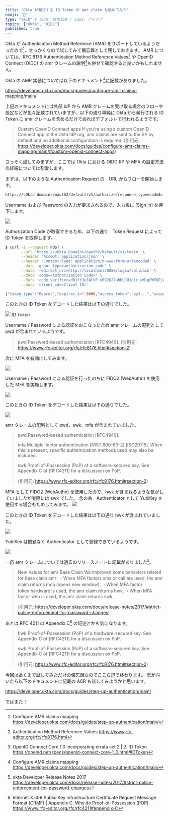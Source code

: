 ```yaml
---
title: "Okta が発行する ID Token の amr claim を眺めてみた"
emoji: "📝"
type: "tech" # tech: 技術記事 / idea: アイデア
topics: ["Okta", "OIDC"]
published: true
---
```


Okta が Authentication Method Reference (AMR) をサポートしているようだったので[^1]、せっかくなので試してみて備忘録として残しておきます。
AMR については、RFC 8176 Authentication Method Reference Values[^2] や OpenID Connect (OIDC) の amr クレームの説明[^3]も併せて確認すると良いかもしれません。

Okta の AMR 実装については以下のドキュメント[^1]に記載がありました。

https://developer.okta.com/docs/guides/configure-amr-claims-mapping/main/

上記のドキュメントには外部 IdP から AMR クレームを受け取る場合のフローや設定などが色々記載されていますが、以下の通り単純に Okta から発行される ID Token に amr クレームを含めるだけであればデフォルトで行われるようです。

> Custom OpenID Connect apps
> If you're using a custom OpenID Connect app in the Okta IdP org, amr claims are sent to the SP by default and no additional configuration is required.
> (引用元: https://developer.okta.com/docs/guides/configure-amr-claims-mapping/main/#custom-openid-connect-apps)

さっそく試してみますが、ここでは Okta における OIDC RP や MFA の設定方法の詳細については割愛します。

まずは、以下のような Authentication Request の　URL からフローを開始します。

```bash
https://<Okta domain>/oauth2/default/v1/authorize?response_type=code&client_id=<Client ID>&redirect_uri=http://localhost:8080/login/callback&scope=openid offline_access&state=abc&code_challenge=E9Melhoa2OwvFrEMTJguCHaoeK1t8URWbuGJSstw-cM&code_challenge_method=s256
```

Username および Password の入力が要求されるので、入力後に [Sign In] を押下します。

![](/images/149a42b1be6d37/pw.png)

Authorization Code が取得できるため、以下の通り　Token Request によって ID Token を取得します。

```bash
$ curl -i --request POST \
       --url 'https://<Okta Domain>/oauth2/default/v1/token' \
       --header 'Accept: application/json' \
       --header 'Content-Type: application/x-www-form-urlencoded' \
       --data 'grant_type=authorization_code' \
       --data 'redirect_uri=http://localhost:8080/login/callback' \
       --data 'code=<Authorization Code>' \
       --data 'code_verifier=dBjftJeZ4CVP-mB92K27uhbUJU1p1r_wW1gFWFOEjXk' \
       --data 'client_id=<Client ID>'

{"token_type":"Bearer","expires_in":3600,"access_token":"eyJ...","scope":"openid","id_token":"eyJ..."}
```

このときの ID Token をデコードした結果は以下の通りでした。

![](/images/149a42b1be6d37/id_token.png)
*ID Token*

Username / Password による認証をおこなったため amr クレームの配列として pwd が含まれているようです。

>   pwd
>      Password-based authentication [RFC4949].
> (引用元: https://www.rfc-editor.org/rfc/rfc8176.html#section-2) 

次に MFA を有効にしてみます。

![](/images/149a42b1be6d37/mfa.png)

Username / Password による認証を行ったのちに FIDO2 (WebAuthn) を使用した MFA を実施します。

![](/images/149a42b1be6d37/passkey.png)

このときの ID Token をデコードした結果は以下の通りでした。

![](/images/149a42b1be6d37/id_token_2.png)

amr クレームの配列として pwd、swk、mfa が含まれていました。

>   pwd
>      Password-based authentication [RFC4949].
>
>   mfa
>      Multiple-factor authentication [NIST.800-63-2] [ISO29115].  When
>      this is present, specific authentication methods used may also be
>      included.
>
>    swk
>      Proof-of-Possession (PoP) of a software-secured key.  See
>      Appendix C of [RFC4211] for a discussion on PoP.
>
> (引用元: https://www.rfc-editor.org/rfc/rfc8176.html#section-2) 

MFA として FIDO2 (WebAuthn) を使用したので、hwk が含まれるような気がしていましたが実際には swk でした。
念の為　Authenticator として YubiKey を使用する場合もためしてみます。
![](/images/149a42b1be6d37/yubikey.png)

このときの ID Token をデコードした結果は以下の通り hwk が含まれていました。

![](/images/149a42b1be6d37/id_token_3.png)

YubiKey は問題なく Authenticator として登録できているようです。

![](/images/149a42b1be6d37/config.png)

一応 amr クレームについては過去のリリースノートに記載がありました[^4]。

> New Values for amr Base Claim
> We improved some behaviors related for base claim amr:
> ・When MFA factors sms or call are used, the amr claim returns mca (opens new window).
> ・When MFA factor token:hardware is used, the amr claim returns hwk.
> ・When MFA factor web is used, the amr claim returns swk.
>
> (引用元: https://developer.okta.com/docs/release-notes/2017/#strict-policy-enforcement-for-password-changes)

あとは RFC 4211 の Appendix C[^5] の記述とかも気になります。

>   hwk
>      Proof-of-Possession (PoP) of a hardware-secured key.  See
>      Appendix C of [RFC4211] for a discussion on PoP.
>
>    swk
>      Proof-of-Possession (PoP) of a software-secured key.  See
>      Appendix C of [RFC4211] for a discussion on PoP.
>
> (引用元: https://www.rfc-editor.org/rfc/rfc8176.html#section-2) 

今回はあくまで試してみただけの備忘録なのでここら辺で終わります。
気が向いたら以下のドキュメントに記載の ACR も試してみようかと思います。

https://developer.okta.com/docs/guides/step-up-authentication/main/

ではまた！

[^1]: Configure AMR claims mapping https://developer.okta.com/docs/guides/step-up-authentication/main/
[^2]: Authentication Method Reference Values https://www.rfc-editor.org/rfc/rfc8176.html
[^3]: OpenID Connect Core 1.0 incorporating errata set 2 | 2.  ID Token https://openid.net/specs/openid-connect-core-1_0.html#IDToken
[^4]: okta Developer Release Notes 2017 https://developer.okta.com/docs/release-notes/2017/#strict-policy-enforcement-for-password-changes
[^5]: Internet X.509 Public Key Infrastructure Certificate Request Message Format (CRMF) | Appendix C.  Why do Proof-of-Possession (POP) https://www.rfc-editor.org/rfc/rfc4211#appendix-C